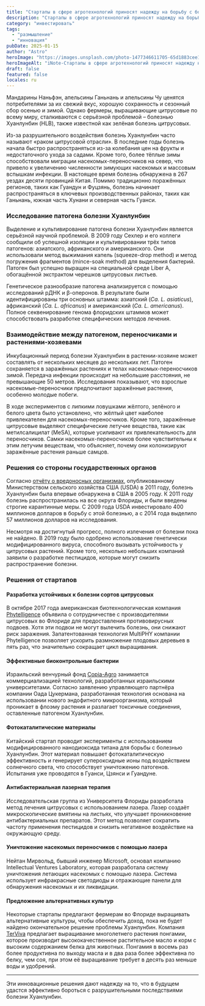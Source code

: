```yaml
---
title: "Стартапы в сфере агротехнологий приносят надежду на борьбу с болезнью Хуанлунбин"
description: "Стартапы в сфере агротехнологий приносят надежду на борьбу с болезнью"
category: "инвестировать"
tags:
  - "размышление"
  - "инновация"
pubDate: 2025-01-15
author: "Astro"
heroImage: "https://images.unsplash.com/photo-1477346611705-65d1883cee1e"
heroImageAlt: "iNote-Стартапы в сфере агротехнологий приносят надежду на борьбу с болезнью"
draft: false
featured: false
locales: ru
---
```


Мандарины Наньфэн, апельсины Ганьнань и апельсины Чу ценятся потребителями за их свежий вкус, хорошую сохранность и сезонный сбор осенью и зимой. Однако фермеры, выращивающие цитрусовые по всему миру, сталкиваются с серьёзной проблемой – болезнью Хуанлунбин (HLB), также известной как зелёная болезнь цитрусовых.

Из-за разрушительного воздействия болезнь Хуанлунбин часто называют «раком цитрусовой отрасли». В последние годы болезнь начала быстро распространяться из-за колебания цен на фрукты и недостаточного ухода за садами. Кроме того, более тёплые зимы способствовали миграции насекомых-переносчиков на север, что привело к увеличению численности зимующих насекомых и массовым вспышкам инфекции. В настоящее время болезнь обнаружена в 267 уездах десяти провинций Китая. Помимо традиционно поражённых регионов, таких как Гуандун и Фуцзянь, болезнь начинает распространяться в ключевых производственных районах, таких как Ганьнань, южная часть Хунани и северная часть Гуанси.

### **Исследование патогена болезни Хуанлунбин**

Выделение и культивирование патогена болезни Хуанлунбин является серьёзной научной проблемой. В 2009 году Сехлер и его коллеги сообщили об успешной изоляции и культивировании трёх типов патогенов: азиатского, африканского и американского. Они использовали метод выжимания капель (squeeze-drop method) и метод погружения фрагментов (mince-soak method) для выделения бактерий. Патоген был успешно выращен на специальной среде Liber A, обогащённой экстрактом черешков цитрусовых листьев.

Генетическое разнообразие патогена анализируется с помощью исследований рДНК и β-оперонов. В результате были идентифицированы три основных штамма: азиатский (_Ca. L. asiaticus_), африканский (_Ca. L. africanus_) и американский (_Ca. L. americanus_). Полное секвенирование генома флоридских штаммов может способствовать разработке специфических методов лечения.

### **Взаимодействие между патогеном, переносчиками и растениями-хозяевами**

Инкубационный период болезни Хуанлунбин в растении-хозяине может составлять от нескольких месяцев до нескольких лет. Патоген сохраняется в заражённых растениях и телах насекомых-переносчиков зимой. Передача инфекции происходит на небольшие расстояния, не превышающие 50 метров. Исследования показывают, что взрослые насекомые-переносчики предпочитают заражённые растения, особенно молодые побеги.

В ходе экспериментов с липкими ловушками жёлтого, зелёного и белого цвета было установлено, что жёлтый цвет наиболее привлекателен для насекомых-переносчиков. Кроме того, заражённые цитрусовые выделяют специфические летучие вещества, такие как метилсалицилат (MeSA), которые усиливают их привлекательность для переносчиков. Самки насекомых-переносчиков более чувствительны к этим летучим веществам, что объясняет, почему они колонизируют заражённые растения раньше самцов.

### **Решения со стороны государственных органов**

Согласно [отчёту о вредоносных организмах](https://www.aphis.usda.gov/publications/plant_health/2011/CG-PestAlert.pdf), опубликованному Министерством сельского хозяйства США (USDA) в 2011 году, болезнь Хуанлунбин была впервые обнаружена в США в 2005 году. К 2011 году болезнь распространилась на все округа Флориды, и были введены строгие карантинные меры. С 2009 года USDA инвестировало 400 миллионов долларов в борьбу с этой болезнью, а с 2014 года выделило 57 миллионов долларов на исследования.

Несмотря на достигнутый прогресс, полного излечения от болезни пока не найдено. В 2019 году было одобрено использование генетически модифицированного вируса, способного вызывать устойчивость у цитрусовых растений. Кроме того, несколько небольших компаний заявили о разработке пестицидов, которые могут снизить распространение болезни.

### **Решения от стартапов**

#### **Разработка устойчивых к болезни сортов цитрусовых**

В октябре 2017 года американская биотехнологическая компания [Phytelligence](https://phytelligence.com/) объявила о сотрудничестве с производителями цитрусовых во Флориде для предоставления противовирусных подвоев. Хотя эти подвои не могут вылечить болезнь, они снижают риск заражения. Запатентованная технология MultiPHY компании Phytelligence позволяет ускорить размножение плодовых деревьев в пять раз, что значительно сокращает цикл выращивания.

#### **Эффективные биоконтрольные бактерии**

Израильский венчурный фонд [Copia-Agro](https://copia-agro.com/) занимается коммерциализацией технологий, разработанных израильскими университетами. Согласно заявлению управляющего партнёра компании Оада Цукермана, разработанная технология основана на использовании нового эндофитного микроорганизма, который проникает в флоэму растения и разлагает токсичные соединения, оставленные патогеном Хуанлунбин.

#### **Фотокаталитические материалы**

Китайский стартап проводит эксперименты с использованием модифицированного нанодиоксида титана для борьбы с болезнью Хуанлунбин. Этот материал повышает фотокаталитическую эффективность и генерирует супероксидные ионы под воздействием солнечного света, что способствует уничтожению патогенов. Испытания уже проводятся в Гуанси, Цзянси и Гуандуне.

#### **Антибактериальная лазерная терапия**

Исследовательская группа из Университета Флориды разработала метод лечения цитрусовых с использованием лазера. Лазер создаёт микроскопические вмятины на листьях, что улучшает проникновение антибактериальных препаратов. Этот метод позволяет сократить частоту применения пестицидов и снизить негативное воздействие на окружающую среду.

#### **Уничтожение насекомых переносчиков с помощью лазера**

Нейтан Мирвольд, бывший инженер Microsoft, основал компанию Intellectual Ventures Laboratory, которая разработала систему уничтожения летающих насекомых с помощью лазера. Система использует инфракрасные светодиоды и отражающие панели для обнаружения насекомых и их ликвидации.

#### **Предложение альтернативных культур**

Некоторые стартапы предлагают фермерам во Флориде выращивать альтернативные культуры, чтобы обеспечить доход, пока не будет найдено окончательное решение проблемы Хуанлунбин. Компания [TerViva](https://www.terviva.com/) предлагает выращивание многолетнего растения понгамии, которое производит высококачественное растительное масло и корм с высоким содержанием белка для животных. Понгамия в восемь раз более продуктивна по выходу масла и в два раза более эффективна по белку, чем соя, при этом её выращивание требует в десять раз меньше воды и удобрений.

---

Эти инновационные решения дают надежду на то, что в будущем удастся эффективно бороться с разрушительными последствиями болезни Хуанлунбин.
